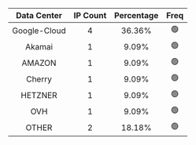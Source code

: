 | Data Center | IP Count | Percentage | Freq |
|:------------:|:--------:|:-----------:|:-----:|
| Google-Cloud | 4 | 36.36% | 🟢 |
| Akamai | 1 | 9.09% | 🟢 |
| AMAZON | 1 | 9.09% | 🟢 |
| Cherry | 1 | 9.09% | 🟢 |
| HETZNER | 1 | 9.09% | 🟢 |
| OVH | 1 | 9.09% | 🟢 |
| OTHER | 2 | 18.18% | 🟢 |